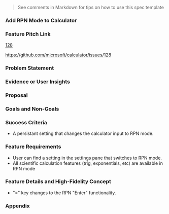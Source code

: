 > See comments in Markdown for tips on how to use this spec template
### Add RPN Mode to Calculator 
<!-- Update with a concise title describing your feature. -->

### Feature Pitch Link
[128](https://github.com/microsoft/calculator/issues/128)

https://github.com/microsoft/calculator/issues/128 <issueNum>
<!--
Update this to reference the approved feature pitch, as that is where ongoing discussion will occur.
-->

### Problem Statement
<!--
What problem are we trying to solve? Who"s the target audience? Is there a customer need or pain
point we need to remedy? Is there a business goal or metric we are trying to improve? Do we have a
hypothesis we want to prove or disprove?
-->


### Evidence or User Insights
<!--
Why should we do this? Potential sources of data: Feedback Hub, other GitHub issues, other anecdotes
from listening to customers in person or online, request from another team, telemetry data,
user research, market or competitive research.
-->


### Proposal
<!--
How will the solution/feature help us solve the problem?
How will it meet the target audience"s needs? If there are business goals or metrics,
how does this improve them?
-->


### Goals and Non-Goals
<!--
Goals:
What do you want to accomplish with this idea? These are not feature requirements,
but rather broad goals you are trying to accomplish.
-->


<!--
Non-Goals:
What do you want to accomplish with this idea? These are not feature requirements,
but rather broad goals you are trying to accomplish. -->

### Success Criteria
<!--
How do we measure if things are successful?
What"s the metric/KPI to track? Include proposed success metrics here.
-->
* A persistant setting that changes the calculator input to RPN mode.


### Feature Requirements
<!--
Specific feature requirements or user scenarios.
These typically starts with statements like "User can" or "API supports".
Leave details for next section.
-->
* User can find a setting in the settings pane that switches to RPN mode.
* All scientific calculation features (trig, exponentials, etc) are available in RPN mode


### Feature Details and High-Fidelity Concept
<!--
Show a detailed look at the experience. Make sure you cover all possible flows.
Include any alternative designs that were considered. Call out if strings being used are proposed
or final. Don't forget about edge and error cases. Keep in mind compliance and other quality
considerations. This should take the form of polished design comps and/or screenshots combined
with textual descriptions.
-->

* "=" key changes to the RPN "Enter" functionality.


### Appendix
<!--
Phases:
  For larger projects, it may be useful to break the plan into phases (e.g., crawl, walk, run).
  If applicable, detail that plan here.

Risks and Open Issues:
  Call out any open issues, if applicable. Waht's left to solve or agree on?

Resources:
  Include links to any additional documentation or resources, if applicable.
-->


<!-- REMEMBER: Rename this to README.md before sending out your PR. -->
